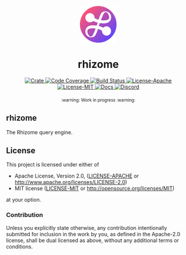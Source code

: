 <div align="center">
  <a href="https://github.com/rhizomedb/rs-rhizome" target="_blank">
    <img src="https://raw.githubusercontent.com/rhizomedb/rs-rhizome/main/assets/a_logo.png" alt="rhizome Logo" width="100"></img>
  </a>

  <h1 align="center">rhizome</h1>

  <p>
    <a href="https://crates.io/crates/rhizomedb">
      <img src="https://img.shields.io/crates/v/rhizomedb?label=crates" alt="Crate">
    </a>
    <a href="https://codecov.io/gh/rhizomedb/rs-rhizome">
      <img src="https://codecov.io/gh/rhizomedb/rs-rhizome/branch/main/graph/badge.svg?token=SOMETOKEN" alt="Code Coverage"/>
    </a>
    <a href="https://github.com/rhizomedb/rs-rhizome/actions?query=">
      <img src="https://github.com/rhizomedb/rs-rhizome/actions/workflows/tests_and_checks.yml/badge.svg" alt="Build Status">
    </a>
    <a href="https://github.com/rhizomedb/rs-rhizome/blob/main/LICENSE-APACHE">
      <img src="https://img.shields.io/badge/License-Apache%202.0-blue.svg" alt="License-Apache">
    </a>
    <a href="https://github.com/rhizomedb/rs-rhizome/blob/main/LICENSE-MIT">
      <img src="https://img.shields.io/badge/License-MIT-blue.svg" alt="License-MIT">
    </a>
    <a href="https://docs.rs/rhizomedb">
      <img src="https://img.shields.io/static/v1?label=Docs&message=docs.rs&color=blue" alt="Docs">
    </a>
    <a href="https://fission.codes/discord">
      <img src="https://img.shields.io/static/v1?label=Discord&message=join%20us!&color=mediumslateblue" alt="Discord">
    </a>
  </p>
</div>

<div align="center"><sub>:warning: Work in progress :warning:</sub></div>

## rhizome

The Rhizome query engine.

## License

This project is licensed under either of

- Apache License, Version 2.0, ([LICENSE-APACHE](./LICENSE-APACHE) or http://www.apache.org/licenses/LICENSE-2.0)
- MIT license ([LICENSE-MIT](./LICENSE-MIT) or http://opensource.org/licenses/MIT)

at your option.

### Contribution

Unless you explicitly state otherwise, any contribution intentionally
submitted for inclusion in the work by you, as defined in the Apache-2.0
license, shall be dual licensed as above, without any additional terms or
conditions.


[apache]: https://www.apache.org/licenses/LICENSE-2.0
[mit]: http://opensource.org/licenses/MIT
